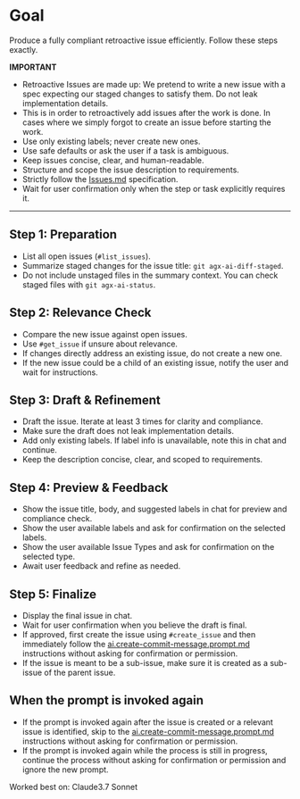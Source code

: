 # Goal
Produce a fully compliant retroactive issue efficiently. Follow these steps exactly.

**IMPORTANT**
- Retroactive Issues are made up: We pretend to write a new issue with a spec expecting our staged changes to satisfy them. Do not leak implementation details.
- This is in order to retroactively add issues after the work is done. In cases where we simply forgot to create an issue before starting the work.
- Use only existing labels; never create new ones.
- Use safe defaults or ask the user if a task is ambiguous.
- Keep issues concise, clear, and human-readable.
- Structure and scope the issue description to requirements.
- Strictly follow the [Issues.md](../../.agx/docs/conventions/Issues.md) specification.
- Wait for user confirmation only when the step or task explicitly requires it.

---

## Step 1: Preparation
- List all open issues (`#list_issues`).
- Summarize staged changes for the issue title: `git agx-ai-diff-staged`.
- Do not include unstaged files in the summary context. You can check staged files with `git agx-ai-status`.

## Step 2: Relevance Check
- Compare the new issue against open issues.
- Use `#get_issue` if unsure about relevance.
- If changes directly address an existing issue, do not create a new one.
- If the new issue could be a child of an existing issue, notify the user and wait for instructions.

## Step 3: Draft & Refinement
- Draft the issue. Iterate at least 3 times for clarity and compliance.
- Make sure the draft does not leak implementation details.
- Add only existing labels. If label info is unavailable, note this in chat and continue.
- Keep the description concise, clear, and scoped to requirements.

## Step 4: Preview & Feedback
- Show the issue title, body, and suggested labels in chat for preview and compliance check.
- Show the user available labels and ask for confirmation on the selected labels.
- Show the user available Issue Types and ask for confirmation on the selected type.
- Await user feedback and refine as needed.

## Step 5: Finalize
- Display the final issue in chat.
- Wait for user confirmation when you believe the draft is final.
- If approved, first create the issue using `#create_issue` and then immediately follow the [ai.create-commit-message.prompt.md](ai.create-commit-message.prompt.md) instructions without asking for confirmation or permission.
- If the issue is meant to be a sub-issue, make sure it is created as a sub-issue of the parent issue.

## When the prompt is invoked again
- If the prompt is invoked again after the issue is created or a relevant issue is identified,
skip to the [ai.create-commit-message.prompt.md](ai.create-commit-message.prompt.md) instructions without asking for confirmation or permission.
- If the prompt is invoked again while the process is still in progress, continue the process without asking for confirmation or permission and ignore the new prompt.

Worked best on: Claude3.7 Sonnet

